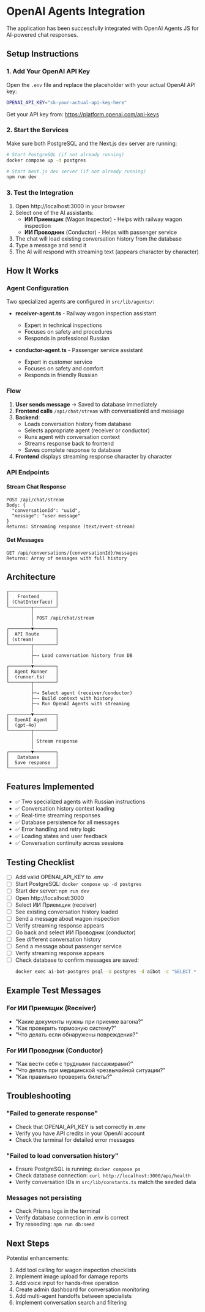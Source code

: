 # OpenAI Agents Integration

The application has been successfully integrated with OpenAI Agents JS for AI-powered chat responses.

## Setup Instructions

### 1. Add Your OpenAI API Key

Open the `.env` file and replace the placeholder with your actual OpenAI API key:

```bash
OPENAI_API_KEY="sk-your-actual-api-key-here"
```

Get your API key from: https://platform.openai.com/api-keys

### 2. Start the Services

Make sure both PostgreSQL and the Next.js dev server are running:

```bash
# Start PostgreSQL (if not already running)
docker compose up -d postgres

# Start Next.js dev server (if not already running)
npm run dev
```

### 3. Test the Integration

1. Open http://localhost:3000 in your browser
2. Select one of the AI assistants:
   - **ИИ Приемщик** (Wagon Inspector) - Helps with railway wagon inspection
   - **ИИ Проводник** (Conductor) - Helps with passenger service
3. The chat will load existing conversation history from the database
4. Type a message and send it
5. The AI will respond with streaming text (appears character by character)

## How It Works

### Agent Configuration

Two specialized agents are configured in `src/lib/agents/`:

- **receiver-agent.ts** - Railway wagon inspection assistant
  - Expert in technical inspections
  - Focuses on safety and procedures
  - Responds in professional Russian

- **conductor-agent.ts** - Passenger service assistant
  - Expert in customer service
  - Focuses on safety and comfort
  - Responds in friendly Russian

### Flow

1. **User sends message** → Saved to database immediately
2. **Frontend calls** `/api/chat/stream` with conversationId and message
3. **Backend**:
   - Loads conversation history from database
   - Selects appropriate agent (receiver or conductor)
   - Runs agent with conversation context
   - Streams response back to frontend
   - Saves complete response to database
4. **Frontend** displays streaming response character by character

### API Endpoints

#### Stream Chat Response
```
POST /api/chat/stream
Body: {
  "conversationId": "uuid",
  "message": "user message"
}
Returns: Streaming response (text/event-stream)
```

#### Get Messages
```
GET /api/conversations/{conversationId}/messages
Returns: Array of messages with full history
```

## Architecture

```
┌─────────────────┐
│   Frontend      │
│ (ChatInterface) │
└────────┬────────┘
         │
         │ POST /api/chat/stream
         │
┌────────▼────────┐
│  API Route      │
│ (stream)        │
└────────┬────────┘
         │
         ├─→ Load conversation history from DB
         │
┌────────▼────────┐
│  Agent Runner   │
│  (runner.ts)    │
└────────┬────────┘
         │
         ├─→ Select agent (receiver/conductor)
         ├─→ Build context with history
         ├─→ Run OpenAI Agents with streaming
         │
┌────────▼────────┐
│  OpenAI Agent   │
│  (gpt-4o)       │
└────────┬────────┘
         │
         │ Stream response
         │
┌────────▼────────┐
│   Database      │
│  Save response  │
└─────────────────┘
```

## Features Implemented

- ✅ Two specialized agents with Russian instructions
- ✅ Conversation history context loading
- ✅ Real-time streaming responses
- ✅ Database persistence for all messages
- ✅ Error handling and retry logic
- ✅ Loading states and user feedback
- ✅ Conversation continuity across sessions

## Testing Checklist

- [ ] Add valid OPENAI_API_KEY to .env
- [ ] Start PostgreSQL: `docker compose up -d postgres`
- [ ] Start dev server: `npm run dev`
- [ ] Open http://localhost:3000
- [ ] Select ИИ Приемщик (receiver)
- [ ] See existing conversation history loaded
- [ ] Send a message about wagon inspection
- [ ] Verify streaming response appears
- [ ] Go back and select ИИ Проводник (conductor)
- [ ] See different conversation history
- [ ] Send a message about passenger service
- [ ] Verify streaming response appears
- [ ] Check database to confirm messages are saved:
  ```bash
  docker exec ai-bot-postgres psql -U postgres -d aibot -c "SELECT * FROM messages ORDER BY \"createdAt\" DESC LIMIT 5;"
  ```

## Example Test Messages

### For ИИ Приемщик (Receiver)
- "Какие документы нужны при приемке вагона?"
- "Как проверить тормозную систему?"
- "Что делать если обнаружены повреждения?"

### For ИИ Проводник (Conductor)
- "Как вести себя с трудными пассажирами?"
- "Что делать при медицинской чрезвычайной ситуации?"
- "Как правильно проверить билеты?"

## Troubleshooting

### "Failed to generate response"
- Check that OPENAI_API_KEY is set correctly in .env
- Verify you have API credits in your OpenAI account
- Check the terminal for detailed error messages

### "Failed to load conversation history"
- Ensure PostgreSQL is running: `docker compose ps`
- Check database connection: `curl http://localhost:3000/api/health`
- Verify conversation IDs in `src/lib/constants.ts` match the seeded data

### Messages not persisting
- Check Prisma logs in the terminal
- Verify database connection in .env is correct
- Try reseeding: `npm run db:seed`

## Next Steps

Potential enhancements:
1. Add tool calling for wagon inspection checklists
2. Implement image upload for damage reports
3. Add voice input for hands-free operation
4. Create admin dashboard for conversation monitoring
5. Add multi-agent handoffs between specialists
6. Implement conversation search and filtering
